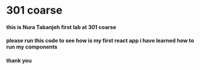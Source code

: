 # 301 coarse

#### this is Nura Tabanjeh first lab at 301 coarse

#### please run this code to see how is my first react app i have learned how to run my components 

#### thank you